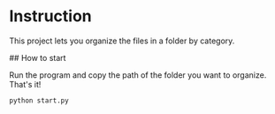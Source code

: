 # Instruction
<p>This project lets you organize the files in a folder by category.</p>
## How to start
<p>Run the program and copy the path of the folder you want to organize. That's it!</p>
<code>python start.py</code>
